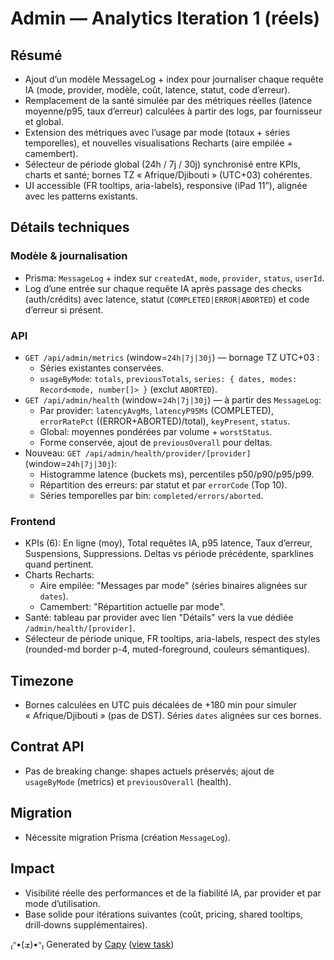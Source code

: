 # Admin — Analytics Iteration 1 (réels)

## Résumé
- Ajout d’un modèle MessageLog + index pour journaliser chaque requête IA (mode, provider, modèle, coût, latence, statut, code d’erreur).
- Remplacement de la santé simulée par des métriques réelles (latence moyenne/p95, taux d’erreur) calculées à partir des logs, par fournisseur et global.
- Extension des métriques avec l’usage par mode (totaux + séries temporelles), et nouvelles visualisations Recharts (aire empilée + camembert).
- Sélecteur de période global (24h / 7j / 30j) synchronisé entre KPIs, charts et santé; bornes TZ « Afrique/Djibouti » (UTC+03) cohérentes.
- UI accessible (FR tooltips, aria-labels), responsive (iPad 11”), alignée avec les patterns existants.

## Détails techniques
### Modèle & journalisation
- Prisma: `MessageLog` + index sur `createdAt`, `mode`, `provider`, `status`, `userId`.
- Log d’une entrée sur chaque requête IA après passage des checks (auth/crédits) avec latence, statut (`COMPLETED|ERROR|ABORTED`) et code d’erreur si présent.

### API
- `GET /api/admin/metrics` (window=`24h|7j|30j`) — bornage TZ UTC+03 :
  - Séries existantes conservées.
  - `usageByMode`: `totals`, `previousTotals`, `series: { dates, modes: Record<mode, number[]> }` (exclut `ABORTED`).
- `GET /api/admin/health` (window=`24h|7j|30j`) — à partir des `MessageLog`:
  - Par provider: `latencyAvgMs`, `latencyP95Ms` (COMPLETED), `errorRatePct` ((ERROR+ABORTED)/total), `keyPresent`, `status`.
  - Global: moyennes pondérées par volume + `worstStatus`.
  - Forme conservée, ajout de `previousOverall` pour deltas.
- Nouveau: `GET /api/admin/health/provider/[provider]` (window=`24h|7j|30j`):
  - Histogramme latence (buckets ms), percentiles p50/p90/p95/p99.
  - Répartition des erreurs: par statut et par `errorCode` (Top 10).
  - Séries temporelles par bin: `completed/errors/aborted`.

### Frontend
- KPIs (6): En ligne (moy), Total requêtes IA, p95 latence, Taux d’erreur, Suspensions, Suppressions. Deltas vs période précédente, sparklines quand pertinent.
- Charts Recharts:
  - Aire empilée: "Messages par mode" (séries binaires alignées sur `dates`).
  - Camembert: "Répartition actuelle par mode".
- Santé: tableau par provider avec lien "Détails" vers la vue dédiée `/admin/health/[provider]`.
- Sélecteur de période unique, FR tooltips, aria-labels, respect des styles (rounded-md border p-4, muted-foreground, couleurs sémantiques).

## Timezone
- Bornes calculées en UTC puis décalées de +180 min pour simuler « Afrique/Djibouti » (pas de DST). Séries `dates` alignées sur ces bornes.

## Contrat API
- Pas de breaking change: shapes actuels préservés; ajout de `usageByMode` (metrics) et `previousOverall` (health).

## Migration
- Nécessite migration Prisma (création `MessageLog`).

## Impact
- Visibilité réelle des performances et de la fiabilité IA, par provider et par mode d’utilisation.
- Base solide pour itérations suivantes (coût, pricing, shared tooltips, drill‑downs supplémentaires).


₍ᐢ•(ܫ)•ᐢ₎ Generated by [Capy](https://capy.ai) ([view task](https://capy.ai/project/572a92e5-84af-11f0-a94e-3eef481a796b/task/4d70dad6-99c8-4837-be01-9296f09e35e4))